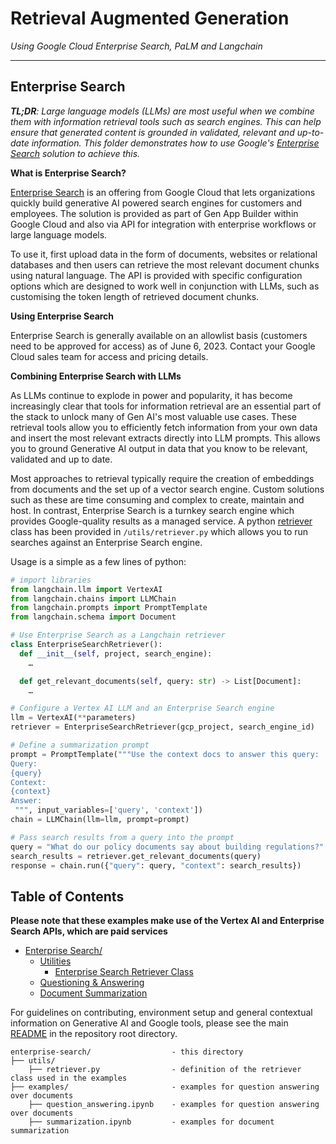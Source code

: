 # Retrieval Augmented Generation
_Using Google Cloud Enterprise Search, PaLM and Langchain_

---

## Enterprise Search

_**TL;DR**: Large language models (LLMs) are most useful when we combine them with information retrieval tools such as search engines. This can help ensure that generated content is grounded in validated, relevant and up-to-date information. This folder demonstrates how to use Google's [Enterprise Search](https://cloud.google.com/enterprise-search) solution to achieve this._


**What is Enterprise Search?**

[Enterprise Search](https://cloud.google.com/enterprise-search) is an offering from Google Cloud that lets organizations quickly build generative AI powered search engines for customers and employees.  The solution is provided as part of Gen App Builder within Google Cloud and also via API for integration with enterprise workflows or large language models.

To use it, first upload data in the form of documents, websites or relational databases and then users can retrieve the most relevant document chunks using natural language. The API is provided with specific configuration options which are designed to work well in conjunction with LLMs, such as customising the token length of retrieved document chunks.

**Using Enterprise Search**

Enterprise Search is generally available on an allowlist basis (customers need to be approved for access) as of June 6, 2023. Contact your Google Cloud sales team for access and pricing details. 


**Combining Enterprise Search with LLMs**

As LLMs continue to explode in power and popularity, it has become increasingly clear that tools for information retrieval are an essential part of the stack to unlock many of Gen AI's most valuable use cases.  These retrieval tools allow you to efficiently fetch information from your own data and insert the most relevant extracts directly into LLM prompts. This allows you to ground Generative AI output in data that you know to be relevant, validated and up to date.

Most approaches to retrieval typically require the creation of embeddings from documents and the set up of a vector search engine. Custom solutions such as these are time consuming and complex to create, maintain and host. In contrast, Enterprise Search is a turnkey search engine which provides Google-quality results as a managed service. A python [retriever](https://python.langchain.com/docs/modules/data_connection/retrievers.html) class has been provided in `/utils/retriever.py` which allows you to run searches against an Enterprise Search engine.

Usage is a simple as a few lines of python:
```python
# import libraries
from langchain.llm import VertexAI
from langchain.chains import LLMChain
from langchain.prompts import PromptTemplate
from langchain.schema import Document

# Use Enterprise Search as a Langchain retriever
class EnterpriseSearchRetriever():
  def __init__(self, project, search_engine):
    …

  def get_relevant_documents(self, query: str) -> List[Document]:
    …

# Configure a Vertex AI LLM and an Enterprise Search engine
llm = VertexAI(**parameters)
retriever = EnterpriseSearchRetriever(gcp_project, search_engine_id)

# Define a summarization prompt
prompt = PromptTemplate("""Use the context docs to answer this query:
Query:
{query}
Context:
{context}
Answer:
 """, input_variables=['query', 'context'])
chain = LLMChain(llm=llm, prompt=prompt)

# Pass search results from a query into the prompt
query = "What do our policy documents say about building regulations?"
search_results = retriever.get_relevant_documents(query)
response = chain.run({"query": query, "context": search_results})
```

## Table of Contents

**Please note that these examples make use of the Vertex AI and Enterprise Search APIs, which are paid services**


- [Enterprise Search/](/)
  - [Utilities](utils/)
    - [Enterprise Search Retriever Class](utils/retriever.py)
  - [Questioning & Answering](examples/question_answering.ipynb)
  - [Document Summarization](examples/summarization.ipynb)


For guidelines on contributing, environment setup and general contextual information on Generative AI and Google tools, please see the main [README](../README.md) in the repository root directory.


```
enterprise-search/                  - this directory
├── utils/
    ├── retriever.py                - definition of the retriever class used in the examples
├── examples/                       - examples for question answering over documents
    ├── question_answering.ipynb    - examples for question answering over documents
    ├── summarization.ipynb         - examples for document summarization
```

